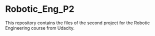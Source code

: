 # Robotic_Eng_P2
This repository contains the files of the second project for the Robotic Engineering course from Udacity.
